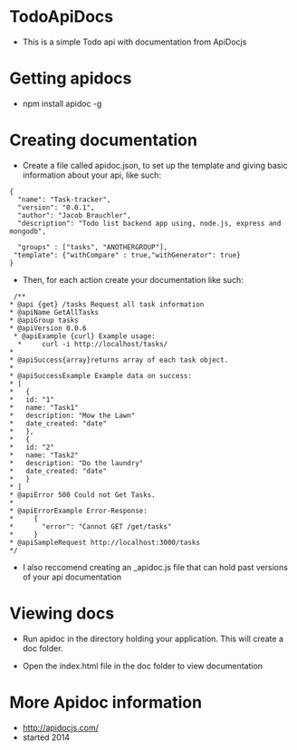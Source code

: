 # TodoApiDocs
- This is a simple Todo api with documentation from ApiDocjs

# Getting apidocs

- npm install apidoc -g


# Creating documentation

- Create a file called apidoc.json, to set up the template and giving basic information about your api, like such:
```
{
  "name": "Task-tracker",
  "version": "0.0.1",
  "author": "Jacob Brauchler",
  "description": "Todo list backend app using, node.js, express and mongodb",
 
  "groups" : ["tasks", "ANOTHERGROUP"],
 "template": {"withCompare" : true,"withGenerator": true}
}
```

- Then, for each action create your documentation like such: 

```
 /**
* @api {get} /tasks Request all task information
* @apiName GetAllTasks
* @apiGroup tasks
* @apiVersion 0.0.6
 * @apiExample {curl} Example usage:
  *     curl -i http://localhost/tasks/
*
* @apiSuccess{array}returns array of each task object.
*
* @apiSuccessExample Example data on success:
* [
* 	{
* 	id: "1"
* 	name: "Task1"
* 	description: "Mow the Lawn"
* 	date_created: "date"
* 	},
* 	{
* 	id: "2"
* 	name: "Task2"
* 	description: "Do the laundry"
* 	date_created: "date"
* 	}
* ]
* @apiError 500 Could not Get Tasks.
*
* @apiErrorExample Error-Response:
*     {
*       "error": "Cannot GET /get/tasks"
*     }
* @apiSampleRequest http://localhost:3000/tasks
*/
```

- I also reccomend creating an _apidoc.js file that can hold past versions of your api documentation


# Viewing docs

- Run apidoc in the directory holding your application. This will create a doc folder. 

- Open the index.html file in the doc folder to view documentation

# More Apidoc information
- http://apidocjs.com/
- started 2014
